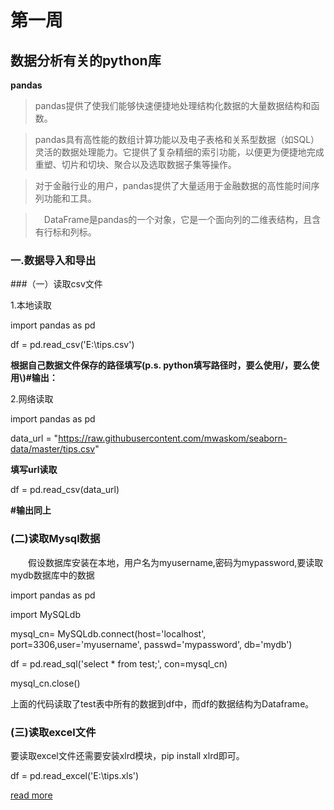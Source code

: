 # 第一周

## 数据分析有关的python库

**pandas**

 > pandas提供了使我们能够快速便捷地处理结构化数据的大量数据结构和函数。

> pandas具有高性能的数组计算功能以及电子表格和关系型数据（如SQL）灵活的数据处理能力。它提供了复杂精细的索引功能，以便更为便捷地完成重塑、切片和切块、聚合以及选取数据子集等操作。

>  对于金融行业的用户，pandas提供了大量适用于金融数据的高性能时间序列功能和工具。

>　DataFrame是pandas的一个对象，它是一个面向列的二维表结构，且含有行标和列标。

### 一.数据导入和导出
###（一）读取csv文件

 1.本地读取

import pandas as pd

df = pd.read_csv('E:\\tips.csv')  

**根据自己数据文件保存的路径填写(p.s.  python填写路径时，要么使用/，要么使用\\)#输出：**

2.网络读取

import pandas as pd

data_url = "https://raw.githubusercontent.com/mwaskom/seaborn-data/master/tips.csv" 

**填写url读取**

df = pd.read_csv(data_url)

**#输出同上**

###   (二)读取Mysql数据
　　假设数据库安装在本地，用户名为myusername,密码为mypassword,要读取mydb数据库中的数据

import pandas as pd

import MySQLdb

mysql_cn= MySQLdb.connect(host='localhost', port=3306,user='myusername', passwd='mypassword', db='mydb')

df = pd.read_sql('select * from test;', con=mysql_cn)   
 
mysql_cn.close()

上面的代码读取了test表中所有的数据到df中，而df的数据结构为Dataframe。

### (三)读取excel文件

要读取excel文件还需要安装xlrd模块，pip install xlrd即可。

df = pd.read_excel('E:\\tips.xls')


[read more](https://www.cnblogs.com/zzhzhao/p/5269217.html)















